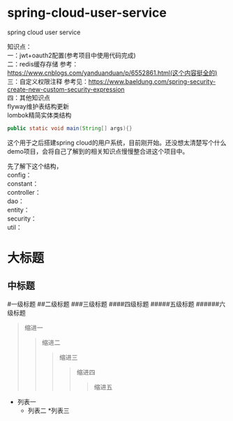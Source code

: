 # spring-cloud-user-service
spring cloud user service

知识点：<br>
一：jwt+oauth2配置(参考项目中使用代码完成)<br>
二：redis缓存存储 参考：https://www.cnblogs.com/yanduanduan/p/6552861.html(这个内容挺全的)<br>
三：自定义权限注释 参考见：https://www.baeldung.com/spring-security-create-new-custom-security-expression<br>
四：其他知识点<br>
   flyway维护表结构更新<br>
   lombok精简实体类结构<br>
```Java
public static void main(String[] args){}
```
这个用于之后搭建spring cloud的用户系统，目前刚开始。还没想太清楚写个什么demo项目，会将自己了解到的相关知识点慢慢整合进这个项目中。<br>

先了解下这个结构，<br>
config：<br>
constant：<br>
controller：<br>
dao：<br>
entity：<br>
security：<br>
util：<br>

大标题
====

中标题
-------


#一级标题
##二级标题
###三级标题
####四级标题
#####五级标题
######六级标题

>缩进一
>>缩进二
>>>缩进三
>>>>缩进四
>>>>>缩进五

* 列表一
    * 列表二
        *列表三
        
